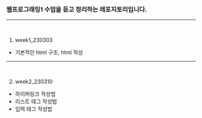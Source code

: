 ### 웹프로그래밍1 수업을 듣고 정리하는 레포지토리입니다.
---
<br>

1. week1_230303

- 기본적인 html 구조, html 작성

---
<br>

2. week2_230310

- 하이퍼링크 작성법
- 리스트 태그 작성법
- 입력 태그 작성법
